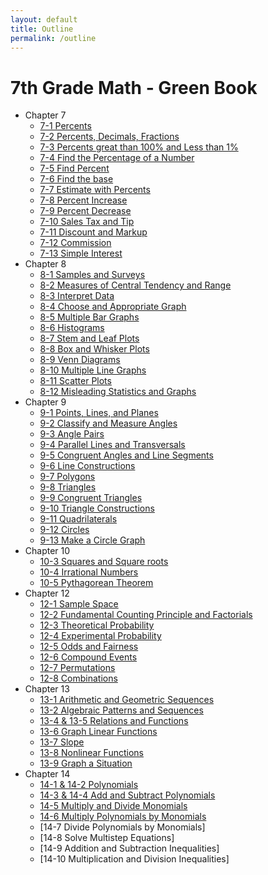 ```yaml
---
layout: default
title: Outline
permalink: /outline
---
```


# 7th Grade Math - Green Book

* Chapter 7
   * [7-1 Percents](7-1-Percents)
   * [7-2 Percents, Decimals, Fractions](7-2-Percents)
   * [7-3 Percents great than 100% and Less than 1%](7-3-Percents)
   * [7-4 Find the Percentage of a Number](7-4-Find-Percentage)
   * [7-5 Find Percent](7-5-Find-Percent)
   * [7-6 Find the base](7-6-Findbase)
   * [7-7 Estimate with Percents](7-7-EstimatePercents)
   * [7-8 Percent Increase](7-8-PercentIncrease)
   * [7-9 Percent Decrease](7-9-PercentDecrease)
   * [7-10 Sales Tax and Tip](7-10-SalesTaxTip)
   * [7-11 Discount and Markup](7-11-DiscountMarkup)
   * [7-12 Commission](7-12-Commission)
   * [7-13 Simple Interest](7-13-SimpleInterest)
* Chapter 8
   * [8-1 Samples and Surveys](8-1-Samples-green)
   * [8-2 Measures of Central Tendency and Range](8-2-MeasuresCentralTendency)
   * [8-3 Interpret Data](8-3-InterpretData)
   * [8-4 Choose and Appropriate Graph](8-4-ChooseGraph)
   * [8-5 Multiple Bar Graphs](8-5-MultipleBarGraphs)
   * [8-6 Histograms](8-6-Histograms)
   * [8-7 Stem and Leaf Plots](8-7-StemLeaf)
   * [8-8 Box and Whisker Plots](8-8-BoxWhisker)
   * [8-9 Venn Diagrams](8-9-Venn)
   * [8-10 Multiple Line Graphs](8-10-MultipleLine)
   * [8-11 Scatter Plots](8-11-ScatterPlots)
   * [8-12 Misleading Statistics and Graphs](8-12-MisleadingStatistics)
 * Chapter 9
    * [9-1 Points, Lines, and Planes](9-1-Points)
    * [9-2 Classify and Measure Angles](9-2-ClassifyAngles)
    * [9-3 Angle Pairs](9-3-AnglePairs)
    * [9-4 Parallel Lines and Transversals](9-4-Transversals)
    * [9-5 Congruent Angles and Line Segments](9-5-CongruentAngles)
    * [9-6 Line Constructions](9-6-LineConstruction)
    * [9-7 Polygons](9-7-Polygons)
    * [9-8 Triangles](9-8-Triangles)
    * [9-9 Congruent Triangles](9-9-CongruentTriangles)
    * [9-10 Triangle Constructions](9-10-TriangleConstruction)
    * [9-11 Quadrilaterals](9-11-Quadrilaterals)
    * [9-12 Circles](9-12-Circles)
    * [9-13 Make a Circle Graph](9-13-MakeCircleGraph)
  * Chapter 10
    * [10-3 Squares and Square roots](10-3-SquaresRoots)
    * [10-4 Irrational Numbers](10-4-Irrational-Numbers)
    * [10-5 Pythagorean Theorem](10-5-Pythagorean)
  * Chapter 12
    * [12-1 Sample Space](12-1-SampleSpace)
    * [12-2 Fundamental Counting Principle and Factorials](12-2-CountingPrinciple)
    * [12-3 Theoretical Probability](12-3-Theoretical)
    * [12-4 Experimental Probability](12-4-Experimental)
    * [12-5 Odds and Fairness](12-5-OddsFairness)
    * [12-6 Compound Events](12-6-Compound)
    * [12-7 Permutations](12-7-Permutations)
    * [12-8 Combinations](12-8-Combinations)
  * Chapter 13
    * [13-1 Arithmetic and Geometric Sequences](13-1-Sequences)
    * [13-2 Algebraic Patterns and Sequences](13-2-AlgebraicPatterns)
    * [13-4 & 13-5 Relations and Functions](13-4-5-Relations-Functions)
    * [13-6 Graph Linear Functions](13-6-Graph-Functions)
    * [13-7 Slope](13-7-Slope)
    * [13-8 Nonlinear Functions](13-8-Nonlinear)
    * [13-9 Graph a Situation](13-9-Graph-Situation)
  * Chapter 14
    * [14-1 & 14-2 Polynomials](14-1-Polynomials)
    * [14-3 & 14-4 Add and Subtract Polynomials](14-4-Add-Polynomials)
    * [14-5 Multiply and Divide Monomials](14-5-MD-monomials)
    * [14-6 Multiply Polynomials by Monomials](14-6-Multiply-Polynomials)
    * [14-7 Divide Polynomials by Monomials]
    * [14-8 Solve Multistep Equations]
    * [14-9 Addition and Subtraction Inequalities]
    * [14-10 Multiplication and Division Inequalities]
  
